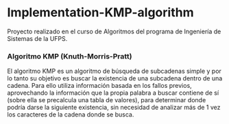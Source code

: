 # Implementation-KMP-algorithm
Proyecto realizado en el curso de Algoritmos del programa de Ingeniería de Sistemas de la UFPS. 

### Algoritmo KMP (Knuth-Morris-Pratt)
El algoritmo KMP es un algoritmo de búsqueda de subcadenas simple y por lo tanto su objetivo es buscar la existencia de una subcadena dentro de una cadena. Para ello utiliza información basada en los fallos previos, aprovechando la información que la propia palabra a buscar contiene de sí (sobre ella se precalcula una tabla de valores), para determinar donde podría darse la siguiente existencia, sin necesidad de analizar más de 1 vez los caracteres de la cadena donde se busca.
